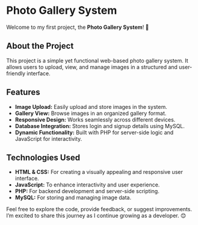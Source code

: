 # Photo Gallery System

Welcome to my first project, the **Photo Gallery System**! 🎉

## About the Project
This project is a simple yet functional web-based photo gallery system. It allows users to upload, view, and manage images in a structured and user-friendly interface.

## Features
- **Image Upload:** Easily upload and store images in the system.  
- **Gallery View:** Browse images in an organized gallery format.  
- **Responsive Design:** Works seamlessly across different devices.  
- **Database Integration:** Stores login and signup details using MySQL.  
- **Dynamic Functionality:** Built with PHP for server-side logic and JavaScript for interactivity.  

## Technologies Used
- **HTML & CSS:** For creating a visually appealing and responsive user interface.  
- **JavaScript:** To enhance interactivity and user experience.  
- **PHP:** For backend development and server-side scripting.  
- **MySQL:** For storing and managing image data.  

Feel free to explore the code, provide feedback, or suggest improvements. I’m excited to share this journey as I continue growing as a developer. 😊
